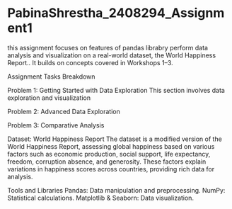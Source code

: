 # PabinaShrestha_2408294_Assignment1
this assignment focuses on features of pandas librabry perform data analysis and visualization on a real-world dataset, the World Happiness Report..
It builds on concepts covered in Workshops 1–3.

Assignment Tasks Breakdown

Problem 1: Getting Started with Data Exploration
This section involves data exploration and visualization

Problem 2: Advanced Data Exploration

Problem 3: Comparative Analysis

Dataset: World Happiness Report
The dataset is a modified version of the World Happiness Report, assessing global happiness based on various factors such as economic production, social support, life expectancy, freedom, corruption absence, and generosity. These factors explain variations in happiness scores across countries, providing rich data for analysis.

Tools and Libraries
Pandas: Data manipulation and preprocessing.
NumPy: Statistical calculations.
Matplotlib & Seaborn: Data visualization.

